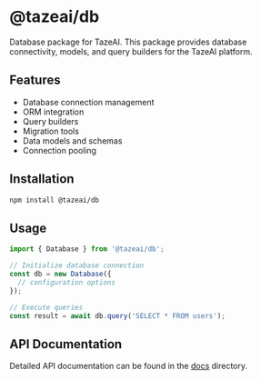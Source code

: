 # @tazeai/db

Database package for TazeAI. This package provides database connectivity, models, and query builders for the TazeAI platform.

## Features

- Database connection management
- ORM integration
- Query builders
- Migration tools
- Data models and schemas
- Connection pooling

## Installation

```bash
npm install @tazeai/db
```

## Usage

```typescript
import { Database } from '@tazeai/db';

// Initialize database connection
const db = new Database({
  // configuration options
});

// Execute queries
const result = await db.query('SELECT * FROM users');
```

## API Documentation

Detailed API documentation can be found in the [docs](./docs) directory. 